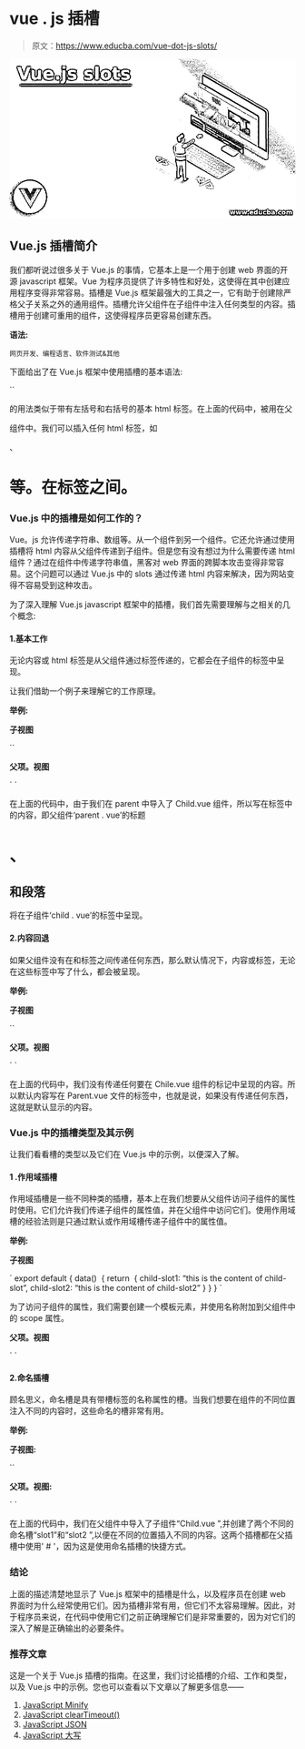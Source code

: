 # vue . js 插槽

> 原文：<https://www.educba.com/vue-dot-js-slots/>

![Vue.js slots](img/78ce17c3c5ece415c9cd07302c6abe86.png)



## Vue.js 插槽简介

我们都听说过很多关于 Vue.js 的事情，它基本上是一个用于创建 web 界面的开源 javascript 框架。Vue 为程序员提供了许多特性和好处，这使得在其中创建应用程序变得非常容易。插槽是 Vue.js 框架最强大的工具之一，它有助于创建除严格父子关系之外的通用组件。插槽允许父组件在子组件中注入任何类型的内容。插槽用于创建可重用的组件，这使得程序员更容易创建东西。

**语法:**

<small>网页开发、编程语言、软件测试&其他</small>

下面给出了在 Vue.js 框架中使用插槽的基本语法:

`<template>
<div class =”new-class”>
<slot>
…...content of the slot to be written here…….
</slot>
</div>
</template>`

<slot>的用法类似于带有左括号和右括号的基本 html 标签。在上面的代码中，<slot>被用在父</slot></slot>

组件中。我们可以插入任何 html 标签，如

、

# 等。在<slots>标签之间。</slots>

### Vue.js 中的插槽是如何工作的？

Vue。js 允许传递字符串、数组等。从一个组件到另一个组件。它还允许通过使用插槽将 html 内容从父组件传递到子组件。但是您有没有想过为什么需要传递 html 组件？通过在组件中传递字符串值，黑客对 web 界面的跨脚本攻击变得非常容易。这个问题可以通过 Vue.js 中的 slots 通过传递 html 内容来解决，因为网站变得不容易受到这种攻击。

为了深入理解 Vue.js javascript 框架中的插槽，我们首先需要理解与之相关的几个概念:

#### 1.基本工作

无论内容或 html 标签是从父组件通过<child-component>标签传递的，它都会在子组件的<slots>标签中呈现。</slots></child-component>

让我们借助一个例子来理解它的工作原理。

**举例:**

**子视图**

`<template>
<div class = “my_child”>
<slots>
</slots>
</div>
</template>`

**父项。视图**

`<template>
<div class = “my_parent”>
<child-component>
<h1> I am from parent component </h1>
<h2> I will get rendered in the child component </h2>
<p> This is the basic working of slots tag </p>
</div>
</template>
<script>
import Child from ‘./Child.vue’
export default {
components: {
Child
}
}
</script>`

在上面的代码中，由于我们在 parent 中导入了 Child.vue 组件，所以写在<child-component>标签中的内容，即父组件‘parent . vue’的标题</child-component>

# 、

## 和段落

将在子组件‘child . vue’的<slots>标签中呈现。</slots>

#### 2.内容回退

如果父组件没有在<slots>和</slots>标签之间传递任何东西，那么默认情况下，内容或标签，无论在这些标签中写了什么，都会被呈现。

**举例:**

**子视图**

`<template>
<div class =”child”>
<slots>
This is the default content which will be displayed if nothing is passed
</slots>
</div>
</template>`

**父项。视图**

`<template>
<div class = “parent”>
<child-component> </child-component>
</div>
</template>
<script>
import Child from ‘./Child.vue’
export default {
components: {
Child
}
}
</script>`

在上面的代码中，我们没有传递任何要在 Chile.vue 组件的<slots>标记中呈现的内容。所以默认内容写在 Parent.vue 文件的<slots>标签中，也就是说，如果没有传递任何东西，这就是默认显示的内容。</slots></slots>

### Vue.js 中的插槽类型及其示例

让我们看看槽的类型以及它们在 Vue.js 中的示例，以便深入了解。

#### 1 .作用域插槽

作用域插槽是一些不同种类的插槽，基本上在我们想要从父组件访问子组件的属性时使用。它们允许我们传递子组件的属性值，并在父组件中访问它们。使用作用域槽的经验法则是只通过默认或作用域槽传递子组件中的属性值。

**举例:**

**子视图**

`<template>
<div class = “child-class”>
<slot name = “child-slot1” : text = “text1”> </slot>
<slot name =”child-slot2” : text = “text2”> </slot>
</div>
</template>
export default {
data()  {
return  {
child-slot1: “this is the content of child-slot”,
child-slot2: “this is the content of child-slot2”
}
}
}
</script>`

为了访问子组件的属性，我们需要创建一个模板元素，并使用名称附加到父组件中的 scope 属性。

**父项。视图**

`<template>
<div class =”parent-template”>
<child-component>
<template slot=”child-slot1” slot- scope =”scoped-template1”>
<h1> {scoped-template1.text} </h1>
</template>
<template slot=”child-slot2” slot- scope =”scoped-template2”>
<h1> {scoped-template2.text} </h1>
</template>
</child-component>
</div>
</template>
<script>
import Child from ‘./Child.vue’
export default {
components: {
Child
}
}
</script>`

#### 2.命名插槽

顾名思义，命名槽是具有带槽标签的名称属性的槽。当我们想要在组件的不同位置注入不同的内容时，这些命名的槽非常有用。

**举例:**

**子视图:**

`<template>
<div class = “child-template”>
<slots name =”slot1”>
</slots>
<slots name = “slot2”>
</slots>
</div>
</template>`

**父项。视图:**

`<template>
<div class = “parent-template”>
<template #slot1>
<h1> I am in parent component </h1>
<p> This is the paragraph of parent component of slot1 </p>
</template>
<template #slot2>
<h2> I am in heading 2 of parent component </h2>
<p> This is paragraph of parent component of slot2 </p>
</template>
</div>
</template>
<script>
import Child from ‘./Child.vue’
export default {
components: {
Child
}
}
</script>`

在上面的代码中，我们在父组件中导入了子组件“Child.vue ”,并创建了两个不同的命名槽“slot1”和“slot2 ”,以便在不同的位置插入不同的内容。这两个插槽都在父插槽中使用' # '，因为这是使用命名插槽的快捷方式。

### 结论

上面的描述清楚地显示了 Vue.js 框架中的插槽是什么，以及程序员在创建 web 界面时为什么经常使用它们。因为插槽非常有用，但它们不太容易理解。因此，对于程序员来说，在代码中使用它们之前正确理解它们是非常重要的，因为对它们的深入了解是正确输出的必要条件。

### 推荐文章

这是一个关于 Vue.js 插槽的指南。在这里，我们讨论插槽的介绍、工作和类型，以及 Vue.js 中的示例。您也可以查看以下文章以了解更多信息——

1.  [JavaScript Minify](https://www.educba.com/javascript-minify/)
2.  [JavaScript clearTimeout()](https://www.educba.com/javascript-cleartimeout/)
3.  [JavaScript JSON](https://www.educba.com/javascript-json/)
4.  [JavaScript 大写](https://www.educba.com/javascript-uppercase/)





